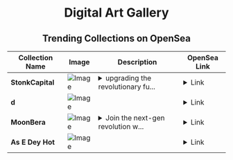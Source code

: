 <div align="center">

# Digital Art Gallery

## Trending Collections on OpenSea

| Collection Name                       | Image                                                                                     | Description                       | OpenSea Link                                                                                          |
|---------------------------------------|-------------------------------------------------------------------------------------------|-----------------------------------|--------------------------------------------------------------------------------------------------------|
| **StonkCapital** | ![Image](https://i.seadn.io/s/raw/files/00c5904e499c5f44002a27d27448468d.jpg?w=500&auto=format?w=200&auto=format) | <details><summary>upgrading the revolutionary fu...</summary>upgrading the revolutionary future of finance</details> | <details><summary>Link</summary>[StonkCapital](https://opensea.io/collection/stonkcapital-4)</details> |
| **d** | ![Image](https://i.seadn.io/s/raw/files/f20d5b3ed93d4d69d0d04611050454f3.jpg?w=500&auto=format?w=200&auto=format) |  | <details><summary>Link</summary>[d](https://opensea.io/collection/d-7786)</details> |
| **MoonBera** | ![Image](https://i.seadn.io/s/raw/files/c107729337da3b1164e01852a77cdb3b.jpg?w=500&auto=format?w=200&auto=format) | <details><summary>Join the next-gen revolution w...</summary>Join the next-gen revolution with MoonBera</details> | <details><summary>Link</summary>[MoonBera](https://opensea.io/collection/moonbera-4)</details> |
| **As E Dey Hot** | ![Image](https://i.seadn.io/s/raw/files/f27461d31db571a94f8a1462d737d149.jpg?w=500&auto=format?w=200&auto=format) |  | <details><summary>Link</summary>[As E Dey Hot](https://opensea.io/collection/as-e-dey-hot-2)</details> |

</div>